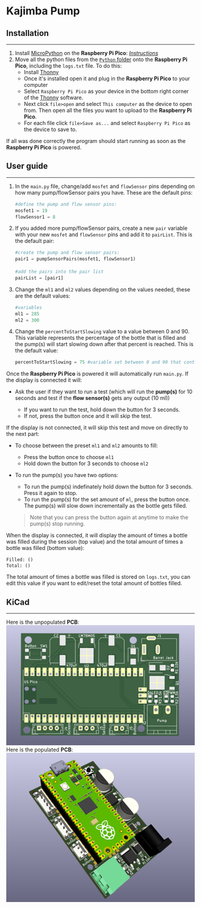 # Kajimba Pump

## Installation

---

1. Install [MicroPython](https://micropython.org/) on the **Raspberry Pi Pico**: [*Instructions*](https://www.raspberrypi.com/documentation/microcontrollers/micropython.html)
2. Move all the python files from the [`Python` folder](https://github.com/Yael-A10/Kajimba/tree/main/Python) onto the **Raspberry Pi Pico**, including the `logs.txt` file. To do this:
    - Install [Thonny](https://thonny.org/)
    - Once it's installed open it and plug in the **Raspberry Pi Pico** to your computer
    - Select `Raspberry Pi Pico` as your device in the bottom right corner of the [Thonny](https://thonny.org/) software.
    - Next click `file>open` and select `This computer` as the device to open from. Then open all the files you want to upload to the **Raspberry Pi Pico**.
    - For each file click `file>Save as...` and select `Raspberry Pi Pico` as the device to save to.

If all was done correctly the program should start running as soon as the **Raspberry Pi Pico** is powered.

## User guide

---

1. In the `main.py` file, change/add `mosfet` and `flowSensor` pins depending on how many pump/flowSensor pairs you have. These are the default pins:

    ```python
    #define the pump and flow sensor pins:
    mosfet1 = 19
    flowSensor1 = 8
    ```

2. If you added more pump/flowSensor pairs, create a new `pair` variable with your new `mosfet` and `flowSensor` pins and add it to `pairList`. This is the default pair:

    ```python
    #create the pump and flow sensor pairs:
    pair1 = pumpSensorPairs(mosfet1, flowSensor1)

    #add the pairs into the pair list
    pairList = [pair1]
    ```

3. Change the `ml1` and `ml2` values depending on the values needed, these are the default values:

    ```python
    #variables
    ml1 = 285
    ml2 = 300
    ```

4. Change the `percentToStartSlowing` value to a value between 0 and 90. This variable represents the percentage of the bottle that is filled and the pump(s) will start slowing down after that percent is reached. This is the default value:

    ```python
    percentToStartSlowing = 75 #variable set between 0 and 90 that controls when the pump(s) start slowing down
    ```

Once the **Raspberry Pi Pico** is powered it will automatically run `main.py`. If the display is connected it will:

- Ask the user if they want to run a test (which will run the **pump(s)** for 10 seconds and test if the **flow sensor(s)** gets any output (10 ml))

    - If you want to run the test, hold down the button for 3 seconds.
    - If not, press the button once and it will skip the test.

If the display is not connected, it will skip this test and move on directly to the next part:

- To choose between the preset `ml1` and `ml2` amounts to fill:
    - Press the button once to choose `ml1`
    - Hold down the button for 3 seconds to choose `ml2`
- To run the pump(s) you have two options:
    - To run the pump(s) indefinately hold down the button for 3 seconds. Press it again to stop.
    - To run the pump(s) for the set amount of `ml`, press the button once. The pump(s) will slow down incrementally as the bottle gets filled.

    > Note that you can press the button again at anytime to make the pump(s) stop running.

When the display is connected, it will display the amount of times a bottle was filled during the session (top value) and the total amount of times a bottle was filled (bottom value):

```
Filled: ()
Total: ()
```

The total amount of times a bottle was filled is stored on `logs.txt`, you can edit this value if you want to edit/reset the total amount of bottles filled.

## KiCad

---

Here is the unpopulated **PCB**:
![Unpopulated PCB Image](/KiCad/Images/unpopulatedPCB.png)
Here is the populated **PCB**:
![Populated PCB Image](/KiCad/Images/populatedPCB.png)